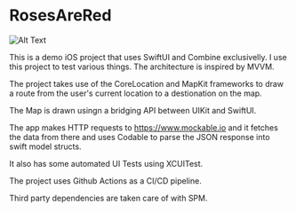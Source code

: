 # RosesAreRed

![Alt Text](https://user-images.githubusercontent.com/705971/184415511-3c9efae3-01fd-4a4c-bb5d-3cacfcf57bce.gif)

This is a demo iOS project that uses SwiftUI and Combine exclusivelly. I use this project to test various things.
The architecture is inspired by MVVM.

The project takes use of the CoreLocation and MapKit frameworks to draw a route from the user's current location to a destionation on the map.

The Map is drawn usingn a bridging API between UIKit and SwiftUI.

The app makes HTTP requests to https://www.mockable.io and it fetches the data from there and uses Codable to parse the JSON response into swift model structs.

It also has some automated UI Tests using XCUITest.

The project uses Github Actions as a CI/CD pipeline.

Third party dependencies are taken care of with SPM.
